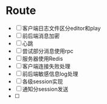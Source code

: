 # Route

- [ ] 客户端日志文件区分editor和play
- [ ] 前后端消息加密
- [ ] 心跳
- [ ] 尝试部分消息使用rpc
- [ ] 服务器使用Redis
- [ ] 客户端连接失败处理
- [ ] 前后端敏感信息log处理
- [ ] 各级session实现
- [ ] 通知分session发送
- [ ] 